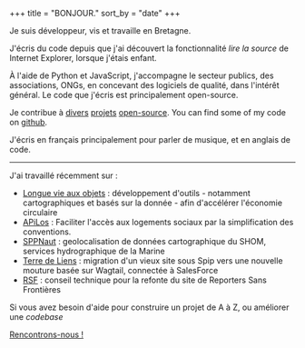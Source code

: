 +++
title = "BONJOUR."
sort_by = "date"
+++

Je suis développeur, vis et travaille en Bretagne.

J'écris du code depuis que j'ai découvert la fonctionnalité _lire la source_ de Internet Explorer, lorsque j'étais enfant.

À l'aide de Python et JavaScript, j'accompagne le secteur publics, des associations, ONGs, en concevant des logiciels de qualité, dans l'intérêt général.
Le code que j'écris est principalement open-source.

Je contribue à [divers](https://github.com/wagtail/wagtail) [projets](https://github.com/GrappleGQL/wagtail-grapple) [open-source](https://github.com/vercel/next.js/). You can find some of my code on [github](https://github.com/fabienheureux).

J'écris en français principalement pour parler de musique, et en anglais de code.

---

J'ai travaillé récemment sur :

- [Longue vie aux objets](https://longuevieauxobjets.ademe.fr) : développement d'outils - notamment cartographiques et basés sur la donnée - afin d'accélérer l'économie circulaire
- [APiLos](https://beta.gouv.fr/startups/apilos.html) : Faciliter l'accès aux logements sociaux par la simplification des conventions.
- [SPPNaut](https://beta.gouv.fr/startups/sppnaut.html) : geolocalisation de données cartographique du SHOM, services hydrographique de la Marine
- [Terre de Liens](https://terredeliens.org) : migration d'un vieux site sous Spip vers une nouvelle mouture basée sur Wagtail, connectée à SalesForce
- [RSF](https://rsf.org) : conseil technique pour la refonte du site de Reporters Sans Frontières

Si vous avez besoin d'aide pour construire un projet de A à Z, ou améliorer une _codebase_

<a class="button" href="mailto:contact@fabienlefrapper.me">Rencontrons-nous !</a>
